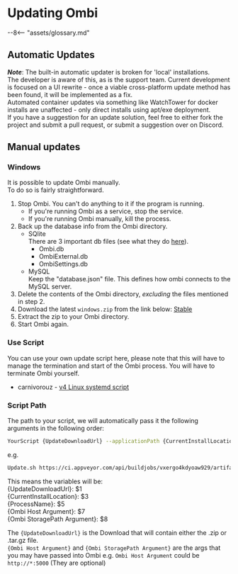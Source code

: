 # Updating Ombi

 --8<-- "assets/glossary.md"

## Automatic Updates

__*Note*__: The built-in automatic updater is broken for 'local' installations.  
The developer is aware of this, as is the support team. Current development is focused on a UI rewrite - once a viable cross-platform update method has been found, it will be implemented as a fix.  
Automated container updates via something like WatchTower for docker installs are unaffected - only direct installs using apt/exe deployment.  
If you have a suggestion for an update solution, feel free to either fork the project and submit a pull request, or submit a suggestion over on Discord.

## Manual updates

### Windows

It is possible to update Ombi manually.  
To do so is fairly straightforward.  

1. Stop Ombi. You can't do anything to it if the program is running.
    * If you're running Ombi as a service, stop the service.
    * If you're running Ombi manually, kill the process.
2. Back up the database info from the Ombi directory.
    * SQlite  
      There are 3 important db files (see what they do [here](../../info/faq/#database-uses)).  
        * Ombi.db
        * OmbiExternal.db
        * OmbiSettings.db  
    * MySQL  
      Keep the "database.json" file. This defines how ombi connects to the MySQL server.
3. Delete the contents of the Ombi directory, _excluding_ the files mentioned in step 2.
4. Download the latest `windows.zip`  from the link below:
[Stable](https://github.com/Ombi-app/Ombi.Releases/releases)
5. Extract the zip to your Ombi directory.
6. Start Ombi again.

### Use Script

You can use your own update script here, please note that this will have to manage the termination and start of the Ombi process. You will have to terminate Ombi yourself.  

* carnivorouz - [v4 Linux systemd script](https://github.com/carnivorouz/updateOmbi/blob/main/updateOmbi.sh)

### Script Path

The path to your script, we will automatically pass it the following arguments in the following order:

```bash
YourScript {UpdateDownloadUrl} --applicationPath {CurrentInstallLocation} --processname {ProcessName} --host {Ombi Host Argument} --storage {Ombi StoragePath Argument}
```

e.g.

```bash
Update.sh https://ci.appveyor.com/api/buildjobs/vxergo4kdyoaw929/artifacts/linux.tar.gz --applicationPath /opt/ombi --processname ombi --host http://*:5000 
```

This means the variables will be:  
{UpdateDownloadUrl}: $1  
{CurrentInstallLocation}: $3  
{ProcessName}: $5  
{Ombi Host Argument}: $7  
{Ombi StoragePath Argument}: $8  

The `{UpdateDownloadUrl}` is the Download that will contain either the .zip or .tar.gz file.  
`{Ombi Host Argument}` and `{Ombi StoragePath Argument}` are the args that you may have passed into Ombi e.g. `Ombi Host Argument` could be `http://*:5000` (They are optional)
